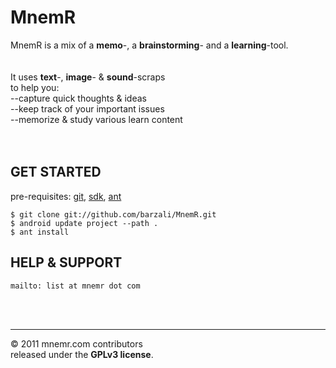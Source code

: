 MnemR
=====

MnemR is a mix of a **memo**-, a **brainstorming**- and a **learning**-tool.<br/>
<br/><br/>
It uses **text**-, **image**- & **sound**-scraps<br/>
to help you:<br/>
--capture quick thoughts & ideas<br/>
--keep track of your important issues<br/>
--memorize & study various learn content<br/>
<br/><br/>

GET STARTED
-----------
pre-requisites: [git](http://git-scm.com), [sdk](http://developer.android.com/sdk), [ant](http://ant.apache.org)

	$ git clone git://github.com/barzali/MnemR.git
	$ android update project --path .
	$ ant install


HELP & SUPPORT
--------------
	mailto: list at mnemr dot com

<br/><br/>

----------------
&copy; 2011 mnemr.com contributors<br/>
released under the **GPLv3 license**.


